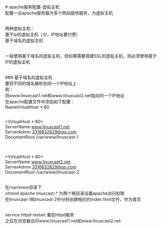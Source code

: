 <br># apache服务配置-虚拟主机
<br>配置一台apache服务器为多个网站提供服务，为虚拟主机<br>

<br>两种虚拟主机：
<br>基于Ip的虚拟主机（少，IP地址要付费）
<br>基于域名的虚拟主机<br>

<br>一般使用基于域名的虚拟主机，但如果需要搭建SSL的虚拟主机，则必须使用基于IP的虚拟主机<br>

<br>### 基于域名的虚拟主机
<br>要将不同的域名解析到同一个IP地址上
<br>例：
<br>将www.linuxcast1.net和www.linuxcast2.net指向同一个IP地址
<br>在apache配置文件中添加如下配置：
<br>NameVirtualHost *:80<br>

<br><VirtualHost *:80>
<br>    ServerName www.linuxcast1.net
<br>    ServerAdmin 3316832829@qq.com
<br>    DocumentRoot /var/www/linuxcast-1
<br></VirtualHost><br>

<br><VirtualHost *:80>
<br>    ServerName www.linuxcast2.net
<br>    ServerAdmin 3316832829@qq.com
<br>    DocumentRoot /var/www/linuxcast-2 <br>

<br>在/var/www目录下
<br>chmod apache linuxcast-*  为两个根目录设置apache访问权限
<br>在linuxcast-1和linuxcast-2中分别创建相应的index.html文件，作为首页<br>

<br>service httpd restart 重启httpd服务
<br>之后在浏览器访问www.linuxcast1.net和www.linuxcast2.net